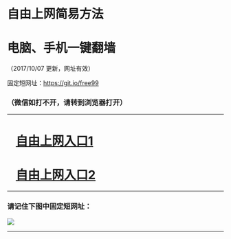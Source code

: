 ﻿# 自由上网简易方法

# 电脑、手机一键翻墙

（2017/10/07 更新，网址有效）

固定短网址：https://git.io/free99

### （微信如打不开，请转到浏览器打开）


***





# &nbsp;&nbsp; <a href="http://ft436017726.fwq-tz-1001.info/fwqtz01.html?t=100700132239 " target="_blank">自由上网入口1</a>
# &nbsp;&nbsp; <a href="http://ft2918508.fwq-tz-1002.info/fwqtz02.html?t=1007001344 " target="_blank">自由上网入口2</a>
***

### 请记住下图中固定短网址：

<img src="https://s3-us-west-2.amazonaws.com/fwq-1001/yjfq-20170905okok.png" /> 


***

